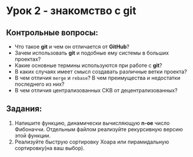 # Урок 2 - знакомство с git
## Контрольные вопросы:
- Что такое __git__ и чем он отличается от __GitHub__?
- Зачем использовать __git__ и подобные ему системы 
в больших проектах?
- Какие основные термины используются при работе 
с __git__?
- В каких случаях имеет смысл создавать различные 
ветки проекта?
- В чем отличия `merge` и `rebase`? В чем 
преимущества и недостатки последнего из них?
- В чем отличия централизованных СКВ от 
децентрализованных?

## Задания:
1) Напишите функцию, динамически вычисляющую __n-ое__
число Фибоначчи. Отдельным файлом реализуйте 
рекурсивную версию этой функции.
2) Реализуйте быструю сортировку Хоара или 
пирамидальную сортировку(на ваш выбор).

